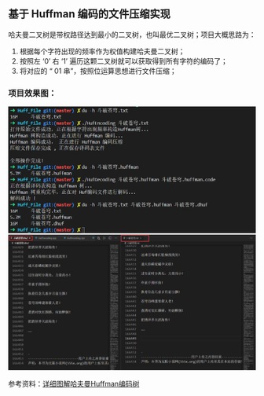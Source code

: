## 基于 Huffman 编码的文件压缩实现

哈夫曼二叉树是带权路径达到最小的二叉树，也叫最优二叉树；项目大概思路为：
1. 根据每个字符出现的频率作为权值构建哈夫曼二叉树； 
2. 按照左 ‘0’ 右 ‘1’ 遍历这颗二叉树就可以获取得到所有字符的编码了； 
3. 将对应的 “ 01 串”，按照位运算思想进行文件压缩；

### 项目效果图：

![](./compress2.png)
![](./compress1.png)

参考资料：[详细图解哈夫曼Huffman编码树](https://blog.csdn.net/FX677588/article/details/70767446#commentBox)